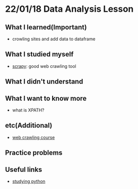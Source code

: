 # 22/01/18 Data Analysis Lesson

## What I learned(Important)

* crowling sites and add data to dataframe

## What I studied myself

* [scrapy](https://github.com/scrapy/scrapy): good web crawling tool

## What I didn't understand

## What I want to know more

* what is XPATH?

## etc(Additional)

* [web crawling course](<https://www.inflearn.com/course/crawling-scrapy-selenium?inst=469beff7#curriculum>)

## Practice problems

## Useful links

* [studying python](<https://www.fun-coding.org/recommend_basic1.html>)
